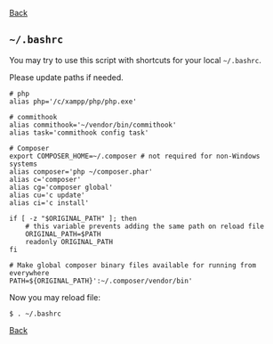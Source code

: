 [Back](../README.md)

## `~/.bashrc`

You may try to use this script with shortcuts for your local `~/.bashrc`.

Please update paths if needed.

```shell
# php
alias php='/c/xampp/php/php.exe'

# commithook
alias commithook='~/vendor/bin/commithook'
alias task='commithook config task'

# Composer
export COMPOSER_HOME=~/.composer # not required for non-Windows systems
alias composer='php ~/composer.phar'
alias c='composer'
alias cg='composer global'
alias cu='c update'
alias ci='c install'

if [ -z "$ORIGINAL_PATH" ]; then
    # this variable prevents adding the same path on reload file
    ORIGINAL_PATH=$PATH
    readonly ORIGINAL_PATH
fi

# Make global composer binary files available for running from everywhere
PATH=${ORIGINAL_PATH}':~/.composer/vendor/bin'
```
Now you may reload file:
```shell
$ . ~/.bashrc
```

[Back](../README.md)
